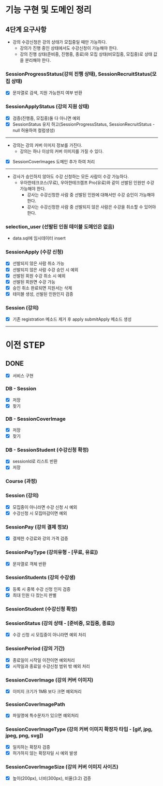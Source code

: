 # 기능 구현 및 도메인 정리

## 4단계 요구사항
- 강의 수강신청은 강의 상태가 모집중일 때만 가능하다.
    - 강의가 진행 중인 상태에서도 수강신청이 가능해야 한다.
    - 강의 진행 상태(준비중, 진행중, 종료)와 모집 상태(비모집중, 모집중)로 상태 값을 분리해야 한다.

### SessionProgressStatus(강의 진행 상태), SessionRecruitStatus(모집 상태)
- [x] 문자열로 검색, 지원 가능한지 여부 반환 

### SessionApplyStatus (강의 지원 상태)
- [x] 검증(진행중, 모집중)둘 다 아니면 예외
- [x] SessionStatus 유지 하고(SessionProgressStatus, SessionRecruitStatus - null 허용하여 컬럼생성)

---

- 강의는 강의 커버 이미지 정보를 가진다.
    - 강의는 하나 이상의 커버 이미지를 가질 수 있다.

- [x] SessionCoverImages 도메인 추가 하여 처리

---

- 강사가 승인하지 않아도 수강 신청하는 모든 사람이 수강 가능하다.
    - 우아한테크코스(무료), 우아한테크캠프 Pro(유료)와 같이 선발된 인원만 수강 가능해야 한다.
        - 강사는 수강신청한 사람 중 선발된 인원에 대해서만 수강 승인이 가능해야 한다.
        - 강사는 수강신청한 사람 중 선발되지 않은 사람은 수강을 취소할 수 있어야 한다.

### selection_user (선발된 인원 테이블 도메인은 없음)
- data.sql에 임시데이터 insert 

### SessionApply (수강 신청)

- [x] 선발되지 않은 사람 취소 가능
- [x] 선발되지 않은 사람 수강 승인 시 예외
- [x] 선발된 회원 수강 취소 시 예외
- [x] 선발된 회원면 수강 가능
- [x] 승인 취소 완료되면 지원서는 삭제
- [x] 테이블 생성, 선발된 인원인지 검증

### Session (강의)
- [x] 기존 registration 메소드 제거 후 apply submitApply 메소드 생성


---
# 이전 STEP

## DONE
- [x] 서비스 구현

### DB - Session
- [x] 저장
- [x] 찾기

### DB - SessionCoverImage
- [x] 저장
- [x] 찾기

### DB - SessionStudent (수강신청 확정)
- [x] sessionId로 리스트 반환
- [x] 저장

### Course (과정)


### Session (강의)
- [x] 모집중이 아니라면 수강 신청 시 예외
- [x] 수강신청 시 모집마감이면 예외

### SessionPay (강의 결제 정보)
- [x] 결제한 수강료와 강의 가격 검증

### SessionPayType (강의유형 - [무료, 유료])
- [x] 문자열로 객체 반환

### SessionStudents (강의 수강생)
- [x] 등록 시 중복 수강 신청 인지 검증
- [x] 최대 인원 다 찼는지 판별

### SessionStudent (수강신청 확정)

### SessionStatus (강의 상태 - [준비중, 모집중, 종료])
- [x] 수강 신청 시 모집중이 아니라면 예외 처리

### SessionPeriod (강의 기간)
- [x] 종료일이 시작일 이전이면 예외처리
- [x] 시작일과 종료일 수강신청 범위 밖 예외 처리

### SessionCoverImage (강의 커버 이미지)
- [x] 이미지 크기가 1MB 보다 크면 예외처리

### SessionCoverImagePath
- [x] 파일명에 특수문자가 있으면 예외처리

### SessionCoverImageType (강의 커버 이미지 확장자 타입 - [gif, jpg, jpeg, png, svg])
- [x] 일치하는 확장자 검증
- [x] 허가하지 않는 확장자일 시 예외 발생

### SessionCoverImageSize (강의 커버 이미지 사이즈)
- [x] 높이(200px), 너비(300px), 비율(3:2) 검증

